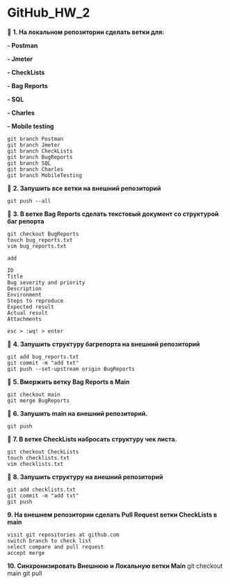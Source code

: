 # GitHub_HW_2

:small_blue_diamond: **1. На локальном репозитории сделать ветки для:**

**- Postman**

**- Jmeter**

**- CheckLists**

**- Bag Reports**

**- SQL**

**- Charles**

**- Mobile testing**

    git branch Postman
    git branch Jmeter
    git branch CheckLists
    git branch BugReports
    git branch SQL
    git branch Charles
    git branch MobileTesting



:small_blue_diamond: **2. Запушить все ветки на внешний репозиторий**

    git push --all

:small_blue_diamond: **3. В ветке Bag Reports сделать текстовый документ со структурой баг репорта**

    git checkout BugReports
    touch bug_reports.txt
    vim bug_reports.txt

    add

    ID
    Title
    Bug severity and priority
    Description
    Environment
    Steps to reproduce
    Expected result
    Actual result
    Attachments

    esc > :wq! > enter

:small_blue_diamond: **4. Запушить структуру багрепорта на внешний репозиторий**

    git add bug_reports.txt
    git commit -m "add txt"
    git push --set-upstream origin BugReports 

:small_blue_diamond: **5. Вмержить ветку Bag Reports в Main**

    git checkout main
    git merge BugReports

:small_blue_diamond: **6. Запушить main на внешний репозиторий.**

    git push

:small_blue_diamond: **7. В ветке CheckLists набросать структуру чек листа.**

    git checkout CheckLists
    touch checklists.txt
    vim checklists.txt

:small_blue_diamond: **8. Запушить структуру на внешний репозиторий**

    git add checklists.txt
    git commit -m "add txt"
    git push

**9. На внешнем репозитории сделать Pull Request ветки CheckLists в main**

    visit git repositories at github.com
    switch branch to check list
    select compare and pull request
    accept merge

**10. Синхронизировать Внешнюю и Локальную ветки Main**
    git checkout main
    git pull
